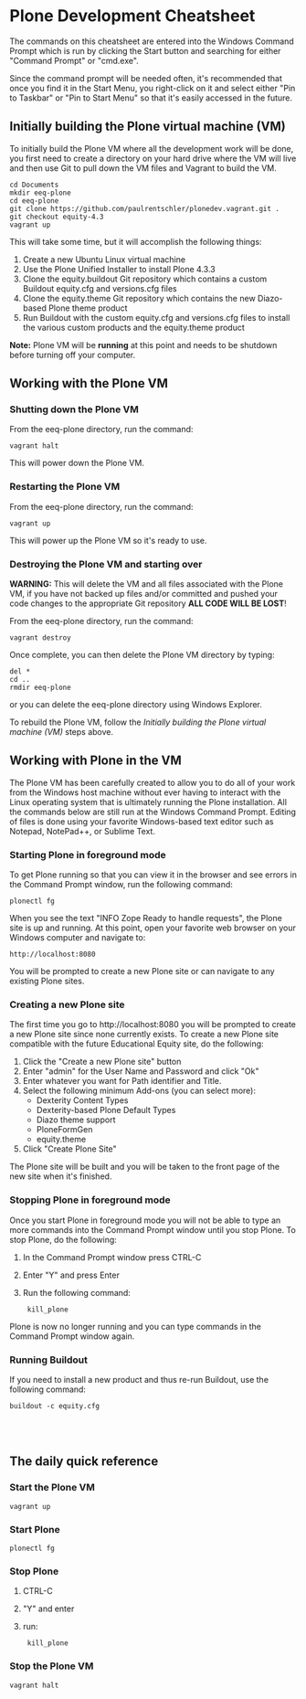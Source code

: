 # Plone Development Cheatsheet

The commands on this cheatsheet are entered into the Windows Command Prompt
which is run by clicking the Start button and searching for either
"Command Prompt" or "cmd.exe".

Since the command prompt will be needed often, it's recommended that once you
find it in the Start Menu, you right-click on it and select either
"Pin to Taskbar" or "Pin to Start Menu" so that it's easily accessed in the
future.


## Initially building the Plone virtual machine (VM)

To initially build the Plone VM where all the development work will be done,
you first need to create a directory on your hard drive where the VM will
live and then use Git to pull down the VM files and Vagrant to build the VM.

    cd Documents
    mkdir eeq-plone
    cd eeq-plone
    git clone https://github.com/paulrentschler/plonedev.vagrant.git .
    git checkout equity-4.3
    vagrant up

This will take some time, but it will accomplish the following things:

1. Create a new Ubuntu Linux virtual machine
1. Use the Plone Unified Installer to install Plone 4.3.3
1. Clone the equity.buildout Git repository which contains a custom Buildout
    equity.cfg and versions.cfg files
1. Clone the equity.theme Git repository which contains the new Diazo-based
    Plone theme product
1. Run Buildout with the custom equity.cfg and versions.cfg files to install
    the various custom products and the equity.theme product

**Note:** Plone VM will be **running** at this point and needs to be shutdown
before turning off your computer.


## Working with the Plone VM

### Shutting down the Plone VM

From the eeq-plone directory, run the command:

    vagrant halt

This will power down the Plone VM.


### Restarting the Plone VM

From the eeq-plone directory, run the command:

    vagrant up

This will power up the Plone VM so it's ready to use.


### Destroying the Plone VM and starting over

**WARNING:** This will delete the VM and all files associated with the Plone VM,
if you have not backed up files and/or committed and pushed your code changes
to the appropriate Git repository **ALL CODE WILL BE LOST**!

From the eeq-plone directory, run the command:

    vagrant destroy

Once complete, you can then delete the Plone VM directory by typing:

    del *
    cd ..
    rmdir eeq-plone

or you can delete the eeq-plone directory using Windows Explorer.

To rebuild the Plone VM, follow the _Initially building the Plone virtual
machine (VM)_ steps above.


## Working with Plone in the VM

The Plone VM has been carefully created to allow you to do all of your work
from the Windows host machine without ever having to interact with the Linux
operating system that is ultimately running the Plone installation. All the
commands below are still run at the Windows Command Prompt. Editing of files
is done using your favorite Windows-based text editor such as Notepad,
NotePad++, or Sublime Text.


### Starting Plone in foreground mode

To get Plone running so that you can view it in the browser and see errors
in the Command Prompt window, run the following command:

    plonectl fg

When you see the text "INFO Zope Ready to handle requests", the Plone site is
up and running. At this point, open your favorite web browser on your Windows
computer and navigate to:

    http://localhost:8080

You will be prompted to create a new Plone site or can navigate to any
existing Plone sites.


### Creating a new Plone site

The first time you go to http://localhost:8080 you will be prompted to create
a new Plone site since none currently exists. To create a new Plone site
compatible with the future Educational Equity site, do the following:

1. Click the "Create a new Plone site" button
1. Enter "admin" for the User Name and Password and click "Ok"
1. Enter whatever you want for Path identifier and Title.
1. Select the following minimum Add-ons (you can select more):
    * Dexterity Content Types
    * Dexterity-based Plone Default Types
    * Diazo theme support
    * PloneFormGen
    * equity.theme
1. Click "Create Plone Site"

The Plone site will be built and you will be taken to the front page of the
new site when it's finished.


### Stopping Plone in foreground mode

Once you start Plone in foreground mode you will not be able to type an more
commands into the Command Prompt window until you stop Plone. To stop Plone,
do the following:

1. In the Command Prompt window press CTRL-C
1. Enter "Y" and press Enter
1. Run the following command:

        kill_plone

Plone is now no longer running and you can type commands in the Command Prompt
window again.


### Running Buildout

If you need to install a new product and thus re-run Buildout, use the
following command:

    buildout -c equity.cfg

<br><br>

## The daily quick reference

### Start the Plone VM

    vagrant up

### Start Plone

    plonectl fg

### Stop Plone

1. CTRL-C
1. "Y" and enter
1. run:

        kill_plone

### Stop the Plone VM

    vagrant halt
